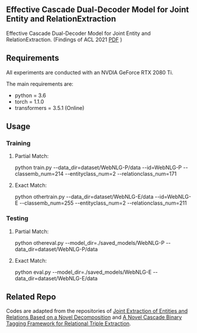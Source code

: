 ##  Effective Cascade Dual-Decoder Model for Joint Entity and RelationExtraction
  Effective Cascade Dual-Decoder Model for Joint Entity and RelationExtraction. (Findings of ACL 2021 [PDF](https://github.com/) )

## Requirements
All experiments are conducted with an NVDIA GeForce RTX 2080 Ti. 

The main requirements are:
- python = 3.6
- torch  = 1.1.0
- transformers = 3.5.1 (Online)

## Usage
### Training
1. Partial Match:

    python train.py --data_dir=dataset/WebNLG-P/data  --id=WebNLG-P --classemb_num=214 --entityclass_num=2 --relationclass_num=171

2. Exact Match:

    python othertrain.py --data_dir=dataset/WebNLG-E/data  --id=WebNLG-E --classemb_num=255 --entityclass_num=2 --relationclass_num=211
### Testing
1. Partial Match:

    python othereval.py --model_dir=./saved_models/WebNLG-P --data_dir=dataset/WebNLG-P/data

2. Exact Match:

    python eval.py --model_dir=./saved_models/WebNLG-E --data_dir=dataset/WebNLG-E/data

## Related Repo

Codes are adapted from the repositories of  [Joint Extraction of Entities and Relations Based on a Novel Decomposition](https://github.com/yubowen-ph/JointER) and [A Novel Cascade Binary Tagging Framework for Relational Triple Extraction](https://github.com/weizhepei/CasRel).